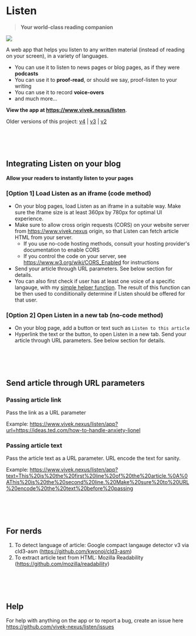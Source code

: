 # Listen
> **Your world-class reading companion**

<img src="https://www.vivek.nexus/listen/link-preview.png" />


A web app that helps you listen to any written material (instead of reading on your screen), in a variety of languages.

- You can use it to listen to news pages or blog pages, as if they were **podcasts**
- You can use it to **proof-read**, or should we say, proof-listen to your writing
- You can use it to record **voice-overs**
- and much more...

**View the app at https://www.vivek.nexus/listen**.

Older versions of this project: [v4](https://github.com/vivek-nexus/listen-v4) | [v3](https://github.com/vivek-nexus/lizen) | [v2](https://github.com/vivek-nexus/podcastify-it)


<br />

<br />

<br />


## Integrating Listen on your blog
**Allow your readers to instantly listen to your pages**

### [Option 1] Load Listen as an iframe (code method)
- On your blog pages, load Listen as an iframe in a suitable way. Make sure the iframe size is at least 360px by 780px for optimal UI experience.
-  Make sure to allow cross origin requests (CORS) on your website server from https://www.vivek.nexus origin, so that Listen can fetch article HTML from your server.
    - If you use no-code hosting methods, consult your hosting provider's documentation to enable CORS
    - If you control the code on your server, see https://www.w3.org/wiki/CORS_Enabled for instructions 
- Send your article through URL parameters. See below section for details.
- You can also first check if user has at least one voice of a specific langauge, with my [simple helper function](https://github.com/vivek-nexus/check-webspeech-voice-availability). The result of this function can be then used to condiitionally determine if Listen should be offered for that user.

### [Option 2] Open Listen in a new tab (no-code method)
- On your blog page, add a button or text such as `Listen to this article`
- Hyperlink the text or the button, to open Listen in a new tab. Send your article through URL parameters. See below section for details.



<br />

<br />

<br />

## Send article through URL parameters
### Passing article link
Pass the link as a URL parameter

Example: https://www.vivek.nexus/listen/app?url=https://ideas.ted.com/how-to-handle-anxiety-lionel


### Passing article text
Pass the article text as a URL parameter. URL encode the text for sanity.

Example: https://www.vivek.nexus/listen/app?text=This%20is%20the%20first%20line%20of%20the%20article.%0A%0AThis%20is%20the%20second%20line.%20Make%20sure%20to%20URL%20encode%20the%20text%20before%20passing

<br />
<br />
<br />

## For nerds
1. To detect language of article: Google compact langauge detector v3 via cld3-asm (https://github.com/kwonoj/cld3-asm)
2. To extract article text from HTML: Mozilla Readability (https://github.com/mozilla/readability)

<br />
<br />
<br />

## Help
For help with anything on the app or to report a bug, create an issue here https://github.com/vivek-nexus/listen/issues


